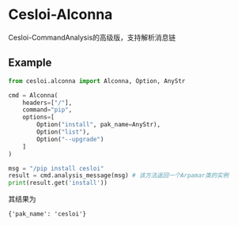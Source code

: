 # Cesloi-Alconna
Cesloi-CommandAnalysis的高级版，支持解析消息链

## Example
```python
from cesloi.alconna import Alconna, Option, AnyStr

cmd = Alconna(
    headers=["/"],
    command="pip",
    options=[
        Option("install", pak_name=AnyStr),
        Option("list"),
        Option("--upgrade")
    ]
)

msg = "/pip install cesloi"
result = cmd.analysis_message(msg) # 该方法返回一个Arpamar类的实例
print(result.get('install'))
```
其结果为
```
{'pak_name': 'cesloi'}
```
